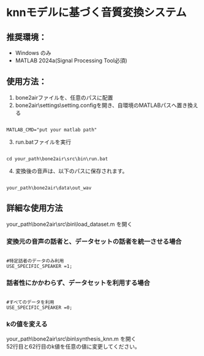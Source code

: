 # knnモデルに基づく音質変換システム
## 推奨環境：
- Windows のみ
- MATLAB 2024a(Signal Processing Tool必須)
## 使用方法：
1. bone2airファイルを、任意のパスに配置
2. bone2air\settings\setting.configを開き、自環境のMATLABパスへ置き換える
```

MATLAB_CMD="put your matlab path"

```
3. run.batファイルを実行
```

cd your_path\bone2air\src\bin\run.bat

```
4. 変換後の音声は、以下のパスに保存されます。
```

your_path\bone2air\data\out_wav

```
## 詳細な使用方法
your_path\bone2air\src\bin\load_dataset.m を開く
### 変換元の音声の話者と、データセットの話者を統一させる場合
```

#特定話者のデータのみ利用
USE_SPECIFIC_SPEAKER =1;

```
### 話者性にかかわらず、データセットを利用する場合
```

#すべてのデータを利用
USE_SPECIFIC_SPEAKER =0;

```
### kの値を変える
your_path\bone2air\src\bin\synthesis_knn.m を開く\
52行目と62行目のk値を任意の値に変更してください。